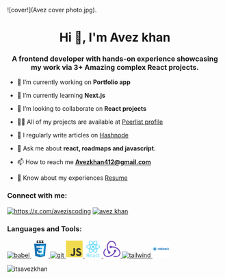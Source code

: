 ![cover!](Avez cover photo.jpg).

<h1 align="center">Hi 👋, I'm Avez khan</h1>
<h3 align="center">A frontend developer with hands-on experience showcasing my work via 3+ Amazing complex React projects.</h3>

- 🔭 I’m currently working on **Portfolio app**

- 🌱 I’m currently learning **Next.js**

- 👯 I’m looking to collaborate on **React projects**

- 👨‍💻 All of my projects are available at [Peerlist profile](https://peerlist.io/aveziscoding)

- 📝 I regularly write articles on [Hashnode](https://hashnode.com/@avezcode)

- 💬 Ask me about **react, roadmaps and javascript.**

- 📫 How to reach me **Avezkhan412@gmail.com**

- 📄 Know about my experiences [Resume](https://drive.google.com/file/d/1URR9rD4k_0s5qPX3lq8xeQ85JbqW1S2r/view)

<h3 align="left">Connect with me:</h3>
<p align="left">
<a href="https://twitter.com/https://x.com/aveziscoding" target="blank"><img align="center" src="https://raw.githubusercontent.com/rahuldkjain/github-profile-readme-generator/master/src/images/icons/Social/twitter.svg" alt="https://x.com/aveziscoding" height="30" width="40" /></a>
<a href="https://hashnode.com/avez khan" target="blank"><img align="center" src="https://raw.githubusercontent.com/rahuldkjain/github-profile-readme-generator/master/src/images/icons/Social/hashnode.svg" alt="avez khan" height="30" width="40" /></a>
</p>

<h3 align="left">Languages and Tools:</h3>
<p align="left"> <a href="https://babeljs.io/" target="_blank" rel="noreferrer"> <img src="https://www.vectorlogo.zone/logos/babeljs/babeljs-icon.svg" alt="babel" width="40" height="40"/> </a> <a href="https://www.w3schools.com/css/" target="_blank" rel="noreferrer"> <img src="https://raw.githubusercontent.com/devicons/devicon/master/icons/css3/css3-original-wordmark.svg" alt="css3" width="40" height="40"/> </a> <a href="https://git-scm.com/" target="_blank" rel="noreferrer"> <img src="https://www.vectorlogo.zone/logos/git-scm/git-scm-icon.svg" alt="git" width="40" height="40"/> </a> <a href="https://developer.mozilla.org/en-US/docs/Web/JavaScript" target="_blank" rel="noreferrer"> <img src="https://raw.githubusercontent.com/devicons/devicon/master/icons/javascript/javascript-original.svg" alt="javascript" width="40" height="40"/> </a> <a href="https://reactjs.org/" target="_blank" rel="noreferrer"> <img src="https://raw.githubusercontent.com/devicons/devicon/master/icons/react/react-original-wordmark.svg" alt="react" width="40" height="40"/> </a> <a href="https://redux.js.org" target="_blank" rel="noreferrer"> <img src="https://raw.githubusercontent.com/devicons/devicon/master/icons/redux/redux-original.svg" alt="redux" width="40" height="40"/> </a> <a href="https://tailwindcss.com/" target="_blank" rel="noreferrer"> <img src="https://www.vectorlogo.zone/logos/tailwindcss/tailwindcss-icon.svg" alt="tailwind" width="40" height="40"/> </a> <a href="https://webpack.js.org" target="_blank" rel="noreferrer"> <img src="https://raw.githubusercontent.com/devicons/devicon/d00d0969292a6569d45b06d3f350f463a0107b0d/icons/webpack/webpack-original-wordmark.svg" alt="webpack" width="40" height="40"/> </a> </p>

<p><img align="center" src="https://github-readme-stats.vercel.app/api/top-langs?username=itsavezkhan&show_icons=true&locale=en&layout=compact" alt="itsavezkhan" /></p>

